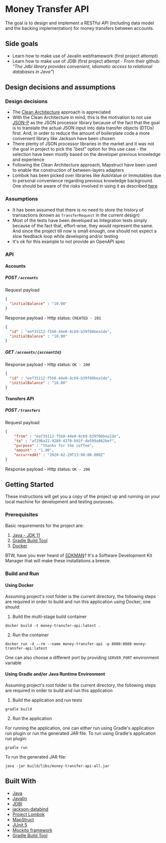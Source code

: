 # Money Transfer API

The goal is to design and implement a RESTful API (including data model and the backing implementation) for money transfers between accounts.

## Side goals
* Learn how to make use of Javalin webframework (first project attempt)
* Learn how to make use of JDBI (first project attempt - From their github: *"The Jdbi library provides convenient, idiomatic access to relational databases in Java"*) 

## Design decisions and assumptions

### Design decisions
- The [Clean Architecture](https://blog.cleancoder.com/uncle-bob/2012/08/13/the-clean-architecture.html) approach is appreciated
- With the Clean Architecture in mind, this is the motivation to not use [JSON-P](https://javaee.github.io/jsonp/index.html) as the JSON processor library because of the fact that the goal is to translate the actual JSON input into data transfer objects (DTOs) first. And, in order to reduce the amount of boilerplate code a more convenient library like Jackson have been chosen.
- There plenty of JSON processor libraries in the market and it was not the goal in project to pick the "best" option for this use case - the selection have been mostly based on the developer previous knowledge and experience 
- Following the Clean Architecture approach, Mapstruct have been used to enable the construction of between-layers adapters
- Lombok has been picked over libraries like AutoValue or Immutables due to personal convenience regarding previous knowledge background. One should be aware of the risks involved in using it as described [here](https://medium.com/@vgonzalo/dont-use-lombok-672418daa819)

### Assumptions
- It has been assumed that there is no need to store the history of transactions (known as `TransferRequest` in the current design)
- Most of the tests have been developed as Integration tests simply because of the fact that, effort-wise, they would represent the same. And since the project till now is small enough, one should not expect a slow feedback loop while developing and/or testing
- It's ok for this example to not provide an OpenAPI spec

### API

#### Accounts

##### POST `/accounts`

Request payload
```json
{
  "initialBalance" : "10.00"
}
```

Response payload - Http status: `CREATED - 201`
```json
{
  "id" : "eef35112-f5b0-44e0-8cb9-b39f08bea1de",
  "initialBalance" : "10.00"
}
```

##### GET `/accounts/{accountId}`

Response payload - Http status: `OK - 200`
```json
{
  "id" : "eef35112-f5b0-44e0-8cb9-b39f08bea1de",
  "initialBalance" : "10.00"
}
```

#### Transfers API

##### POST `/transfers`

Request payload
```json
{
	"from" : "eef35112-f5b0-44e0-8cb9-b39f08bea1de",
	"to" : "af296a22-9289-4270-b92f-de599a862bef",
	"purpose" : "thanks for the coffee",
	"amount" : "1.00",
	"occurredAt" : "2020-02-29T13:00:00.000Z"
}
```

Response payload - Http status: `OK - 200`

## Getting Started

These instructions will get you a copy of the project up and running on your local machine for development and testing purposes.

### Prerequisites

Basic requirements for the project are:

1. [Java - JDK 11](https://adoptopenjdk.net/?variant=openjdk11&jvmVariant=hotspot)
2. [Gradle Build Tool](https://gradle.org/)
3. [Docker](https://www.docker.com/)

BTW, have you ever heard of [SDKMAN](https://sdkman.io/)? 
It's a Software Development Kit Manager that will make these installations a breeze.

### Build and Run

#### Using Docker

Assuming project's root folder is the current directory, the following steps are required in order to build and run this application using Docker, one should:

1. Build the multi-stage build container

```
docker build -t money-transfer-api:latest .
```

2. Run the container

```
docker run -d --rm --name money-transfer-api -p 8080:8080 money-transfer-api:latest
```

One can also choose a different port by providing `SERVER_PORT` environment variable

#### Using Gradle and/or Java Runtime Environment

Assuming project's root folder is the current directory, the following steps are required in order to build and run this application

1. Build the application and run tests

```
gradle build
```

2. Run the application

For running the application, one can either run using Gradle's application run plugin or run the generated JAR file.
To run using Gradle's application run plugin:
```
gradle run
```

To run the generated JAR file:
```
java -jar build/libs/money-transfer-api-all.jar
```

## Built With

* [Java](https://www.java.com/en/)
* [Javalin](https://javalin.io/)
* [JDBI](https://github.com/jdbi/jdbi)
* [jackson-databind](https://github.com/FasterXML/jackson-databind)
* [Project Lombok](https://projectlombok.org/)
* [MapStruct](https://mapstruct.org/)
* [JUnit 5](https://junit.org/junit5/)
* [Mockito framework](https://site.mockito.org/)
* [Gradle Build Tool](https://gradle.org/)
